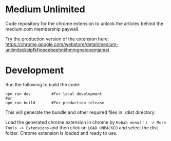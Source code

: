 # Medium Unlimited

Code repository for the chrome extension to unlock the articles behind the medium.com membership paywall.

Try the production version of the extension here: https://chrome.google.com/webstore/detail/medium-unlimited/eipfkfmeeebeehnkhmmgneiopemjamej

# Development

Run the following to build the code:

```
npm run dev         #For local development
#or
npm run build       #For production release
```

This will generate the bundle and other required files in ./dist directory.

Load the generated chrome extension in chrome by `Kebab menu(⋮) -> More Tools -> Extensions` and then click on `LOAD UNPACKED` and select the dist folder.
Chrome extension is loaded and ready to use.
